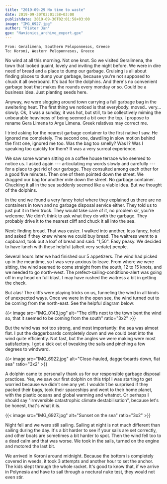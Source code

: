 ```yaml
---
title: "2019-09-29 No time to waste"
date: 2019-09-30T02:01:58+03:00
publishdate: 2019-09-30T02:01:58+03:00
image: "IMG_6927.jpg"
author: "Pieter Jan"
gpx: "Navionics_archive_export.gpx"
---
```


`From: Geralimena, Southern Peloponnesos, Greece`<br/>
`To: Koroni, Western Peloponnesos, Greece`

No wind at all this morning. Not one knot. So we visited Geralimena, the town that looked quaint, lovely and inviting the night before. We were in dire need of bread and a place to dump our garbage. Cruising is all about finding places to dump your garbage, because you're not supposed to chuck it all overboard. It's bad for the dolphins. And there's no convenient garbage boat that makes the rounds every monday or so. Could be a business idea. Just planting seeds here.

Anyway, we were slogging around town carrying a full garbage bag in the sweltering heat. The first thing we noticed is that everybody. moved.. very... slowly. Ok, it was a sunday, it was hot, but still, to be collectively miming the unbearable heaviness of being seemed a bit over the top. I propose to rename Gera Limena to Arge Limena. Greek relatives may correct me.

I tried asking for the nearest garbage container to the first native I saw. He ignored me completely. The second one, dawdling in slow motion behind the first one, ignored me too. Was the bag too smelly? Was I? Was I speaking too quickly for them? It was a very surreal experience.

We saw some women sitting on a coffee house terrace who seemed to notice us. I asked again --- articulating my words slowly and carefully ---  for a place to get rid of our garbage. They consulted among each other for a good five minutes. Then one of them pointed down the street. We dragged our bag for another mile down the street. No garbage container. Chucking it all in the sea suddenly seemed like a viable idea. But we thought of the dolphins.

In the end we found a very fancy hotel where they explained us there are no containers in town and no garbage disposal service either. They told us to just put it in their truck. They would take care of it, no problem sir, you're welcome. We didn't think to ask what they do with the garbage. They probably drive it to the nearest cliff and chuck it all into the sea.

Next: finding bread. That was easier. I walked into another, less fancy, hotel and asked if they knew where we could buy bread. The waitress went to a cupboard, took out a loaf of bread and said: "1,50". Easy peasy. We decided to have lunch with these helpful (albeit very sedate) people.

Several hours later we had finished our 5 appetizers. The wind had picked up in the meantime, so I was very anxious to leave. From where we were sitting, the wind seemed to come straight from the south, 12 to 15 knots, and we needed to go north-west. The prefect-sailing-conditions-alert was going off in my head on full blast. I may have rushed the waitress a bit in getting the check.

But alas! The cliffs were playing tricks on us, funneling the wind in all kinds of unexpected ways. Once we were in the open see, the wind turned out to be coming from the north-east. See the helpful diagram below:

{{< image src="IMG_0143.jpg" alt="The cliffs next to the town bent the wind so, that it seemed to be coming from the south" ratio="3x2" >}}

But the wind was not too strong, and most importantly: the sea was almost flat. I put the daggerboards completely down and we could beat into the wind quite efficiently. Not fast, but the angles we were making were most satisfactory. I got a kick out of tweaking the sails and pinching a few degrees to windward.

{{< image src="IMG_6922.jpg" alt="Close-hauled, daggerboards down, flat sea" ratio="3x2" >}}

A dolphin came to personally thank us for our responsible garbage disposal practices. Yes, we saw our first dolphin on this trip! I was starting to get worried because we didn't see any yet. I wouldn't be surprised if they packed their bags, took their spaceships and went to their home planet, with the plastic oceans and global warming and whatnot. Or perhaps I should say "irreversible catastrophic climate destabilisation", because let's be honest, that's what it is.

{{< image src="IMG_6927.jpg" alt="Sunset on the sea" ratio="3x2" >}}

Night fell and we were still sailing. Sailing at night is not much different than sailing during the day. It's a bit harder to see if your sails are set correctly, and other boats are sometimes a bit harder to spot. Then the wind fell too to a dead calm and that was worse. We took in the sails, turned on the engine and motored the last bit.

We arrived in Koroni around midnight. Because the bottom is completely covered in weeds, it took 3 attempts and another hour to set the anchor. The kids slept through the whole racket. It's good to know that, if we arrive in Polynesia and have to sail through a noctural nuke test, they would not even stir.
